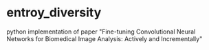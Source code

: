 # entroy_diversity
python implementation of paper "Fine-tuning Convolutional Neural Networks for Biomedical Image Analysis: Actively and Incrementally"
